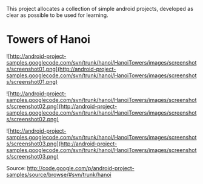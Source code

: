 This project allocates a collection of simple android projects, developed as clear as possible to be used for learning.

# Towers of Hanoi #

![http://android-project-samples.googlecode.com/svn/trunk/hanoi/HanoiTowers/images/screenshots/screenshot01.png](http://android-project-samples.googlecode.com/svn/trunk/hanoi/HanoiTowers/images/screenshots/screenshot01.png)

![http://android-project-samples.googlecode.com/svn/trunk/hanoi/HanoiTowers/images/screenshots/screenshot02.png](http://android-project-samples.googlecode.com/svn/trunk/hanoi/HanoiTowers/images/screenshots/screenshot02.png)

![http://android-project-samples.googlecode.com/svn/trunk/hanoi/HanoiTowers/images/screenshots/screenshot03.png](http://android-project-samples.googlecode.com/svn/trunk/hanoi/HanoiTowers/images/screenshots/screenshot03.png)

Source: http://code.google.com/p/android-project-samples/source/browse/#svn/trunk/hanoi